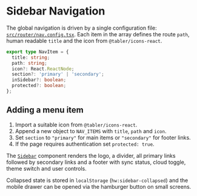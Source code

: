 # Sidebar Navigation

The global navigation is driven by a single configuration file: [`src/router/nav.config.tsx`](../src/router/nav.config.tsx).
Each item in the array defines the route `path`, human readable `title` and the icon from `@tabler/icons-react`.

```ts
export type NavItem = {
  title: string;
  path: string;
  icon?: React.ReactNode;
  section?: 'primary' | 'secondary';
  inSidebar?: boolean;
  protected?: boolean;
};
```

## Adding a menu item

1. Import a suitable icon from `@tabler/icons-react`.
2. Append a new object to `NAV_ITEMS` with `title`, `path` and `icon`.
3. Set `section` to `"primary"` for main items or `"secondary"` for footer links.
4. If the page requires authentication set `protected: true`.

The [`Sidebar`](../src/layout/Sidebar.jsx) component renders the logo, a divider, all primary links followed by secondary links and a footer with sync status, cloud toggle, theme switch and user controls.

Collapsed state is stored in `localStorage` (`hw:sidebar-collapsed`) and the mobile drawer can be opened via the hamburger button on small screens.
